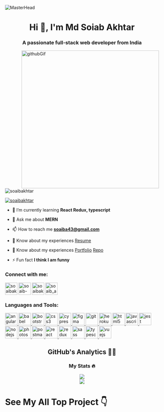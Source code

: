 ![MasterHead](https://camo.githubusercontent.com/1f034ebfc52e5fdcc097e7b3c6c9100e1fd606f5a99af8ea35f1d3a936bbfdfa/687474703a2f2f7777772e7072616d756b686469676974616c2e636f6d2f77702d636f6e74656e742f75706c6f6164732f323031382f30372f4e65772d504e432d416e696d617465642d42616e6e6572732e676966)
<h1 align="center">Hi 👋, I'm Md Soiab Akhtar</h1>
<h3 align="center">A passionate full-stack web developer from India</h3>
<div display="flex">
<div>
<img src="https://camo.githubusercontent.com/cae12fddd9d6982901d82580bdf321d81fb299141098ca1c2d4891870827bf17/68747470733a2f2f6d69726f2e6d656469756d2e636f6d2f6d61782f313336302f302a37513379765349765f7430696f4a2d5a2e676966" alt="githubGif" align="right" width="450px"/>
</div>
<div>
<p align="left"> <img src="https://komarev.com/ghpvc/?username=soaibakhtar&label=Profile%20views&color=0e75b6&style=flat" alt="soaibakhtar" /> </p>

<p align="left"> <a href="https://twitter.com/soaibakhtar" target="blank"><img src="https://img.shields.io/twitter/follow/soaibakhtar?logo=twitter&style=for-the-badge" alt="soaibakhtar" /></a> </p>

- 🌱 I’m currently learning **React Redux, typescript**

- 💬 Ask me about **MERN**

- 📫 How to reach me **soaiba43@gmail.com**

- 📄 Know about my experiences [Resume](https://drive.google.com/file/d/11dO2FSrJv_KBJfxtXPfnDRrNgxzZwuri/view)
      
 - 📄 Know about my experiences [Portfolio](https://soaibakhtar.github.io/) [Repo](https://github.com/soaibakhtar/soaibakhtar) 

- ⚡ Fun fact **I think I am funny**

<h3 align="left">Connect with me:</h3>
<p align="left">
<a href="https://twitter.com/soaibakhtar" target="blank"><img align="center" src="https://img.icons8.com/bubbles/2x/twitter-circled.png" alt="soaibakhtar" height="40" width="40" /></a>
<a href="https://linkedin.com/in/soaib-akhtar-" target="blank"><img align="center" src="https://img.icons8.com/doodle/2x/linkedin-circled.png" alt="soaib-akhtar-" height="40" width="40" /></a>
<a href="https://fb.com/soaibakhtar01" target="blank"><img align="center" src="https://img.icons8.com/bubbles/2x/facebook-new.png" alt="soaibakhtar01" height="40" width="40" /></a>
<a href="https://instagram.com/soaib_akhtar_" target="blank"><img align="center" src="https://img.icons8.com/bubbles/2x/instagram-new--v2.png" alt="soaib_akhtar_" height="40" width="40" /></a>
</p>
</div>
</div>
<h3 align="left">Languages and Tools:</h3>
<p align="left"> <a href="https://angular.io" target="_blank" rel="noreferrer"> <img
      src="https://angular.io/assets/images/logos/angular/angular.svg" alt="angular" width="40" height="40" /> </a> <a
    href="https://babeljs.io/" target="_blank" rel="noreferrer"> <img
      src="https://img.icons8.com/dusk/2x/babel.png" alt="babel" width="40" height="40" /> </a> <a
    href="https://getbootstrap.com" target="_blank" rel="noreferrer"> <img
      src="https://img.icons8.com/color/2x/bootstrap.png" alt="bootstrap" width="40" height="40" /> </a> <a
    href="https://www.w3schools.com/css/" target="_blank" rel="noreferrer"> <img
      src="https://img.icons8.com/color/2x/css3.png" alt="css3"
      width="40" height="40" /> </a> <a href="https://www.cypress.io" target="_blank" rel="noreferrer"> <img
      src="https://img.icons8.com/external-creatype-outline-colourcreatype/2x/external-cypress-plant-line-set-creatype-outline-colourcreatype-4.png"
      alt="cypress" width="40" height="40" /> </a> <a href="https://www.figma.com/" target="_blank" rel="noreferrer">
    <img src="https://img.icons8.com/color/2x/figma.png" alt="figma" width="40" height="40" /> </a> <a
    href="https://git-scm.com/" target="_blank" rel="noreferrer"> <img
      src="https://img.icons8.com/color/2x/git.png" alt="git" width="40" height="40" /> </a> <a
    href="https://heroku.com" target="_blank" rel="noreferrer"> <img
      src="https://img.icons8.com/color/2x/heroku.png" alt="heroku" width="40" height="40" /> </a> <a
    href="https://www.w3.org/html/" target="_blank" rel="noreferrer"> <img
      src="https://img.icons8.com/color/2x/html-5.png"
      alt="html5" width="40" height="40" /> </a> <a href="https://developer.mozilla.org/en-US/docs/Web/JavaScript"
    target="_blank" rel="noreferrer"> <img
      src="https://img.icons8.com/color/2x/javascript.png"
      alt="javascript" width="40" height="40" /> </a> <a href="https://jestjs.io" target="_blank" rel="noreferrer"> <img
      src="https://www.vectorlogo.zone/logos/jestjsio/jestjsio-icon.svg" alt="jest" width="40" height="40" /> </a> <a
    href="https://nodejs.org" target="_blank" rel="noreferrer"> <img
      src="https://img.icons8.com/color/2x/nodejs.png"
      alt="nodejs" width="40" height="40" /> </a> <a href="https://www.photoshop.com/en" target="_blank"
    rel="noreferrer"> <img
      src="https://img.icons8.com/color-glass/2x/adobe-photoshop.png" alt="photoshop"
      width="40" height="40" /> </a> <a href="https://postman.com" target="_blank" rel="noreferrer"> <img
      src="https://img.icons8.com/external-tal-revivo-color-tal-revivo/2x/external-postman-is-the-only-complete-api-development-environment-logo-color-tal-revivo.png" alt="postman" width="40" height="40" />
  </a> <a href="https://reactjs.org/" target="_blank" rel="noreferrer"> <img
      src="https://img.icons8.com/color/2x/react-native.png"
      alt="react" width="40" height="40" /> </a> <a href="https://redux.js.org" target="_blank" rel="noreferrer"> <img
      src="https://img.icons8.com/color/2x/redux.png" alt="redux"
      width="40" height="40" /> </a> <a href="https://sass-lang.com" target="_blank" rel="noreferrer"> <img
      src="https://img.icons8.com/color/2x/sass.png" alt="sass" width="40"
      height="40" /> </a> <a href="https://www.typescriptlang.org/" target="_blank" rel="noreferrer"> <img
      src="https://cdn-icons-png.flaticon.com/128/5968/5968381.png"
      alt="typescript" width="40" height="40" /> </a> <a href="https://vuejs.org/" target="_blank" rel="noreferrer">
    <img src="https://img.icons8.com/color/2x/vue-js.png"
      alt="vuejs" width="40" height="40" /> </a> </p>
<h2 align="center">GitHub's Analytics 🕵️‍♀️</h2>
</hr>

 <div align="center">
  <h3 align="center"> My Stats 🔥</h3>
<picture>
<source 
  srcset="https://github-readme-stats.vercel.app/api?username=soaibakhtar&show_icons=true&theme=onedark"
  media="(prefers-color-scheme: dark)"
/>
<source
  srcset="https://github-readme-stats.vercel.app/api?username=soaibakhtar&show_icons=true"
  media="(prefers-color-scheme: light), (prefers-color-scheme: no-preference)"
/>
<img src="https://github-readme-stats.vercel.app/api?username=soaibakhtar&show_icons=true" />
</picture>
</div>

<div align="center">
  <picture>
<source 
  srcset="https://github-readme-stats.vercel.app/api/top-langs/?username=soaibakhtar&layout=compact&theme=onedark"
  media="(prefers-color-scheme: dark)"
/>
<source
  srcset="https://github-readme-stats.vercel.app/api/top-langs/?username=soaibakhtar&layout=compact"
  media="(prefers-color-scheme: light), (prefers-color-scheme: no-preference)"
/>
<img src="https://github-readme-stats.vercel.app/top-langs/?username=soaibakhtar&show_icons=true&layout=compact" />
</picture>
</div>

<h1>See My All Top Project 👇</h1>
